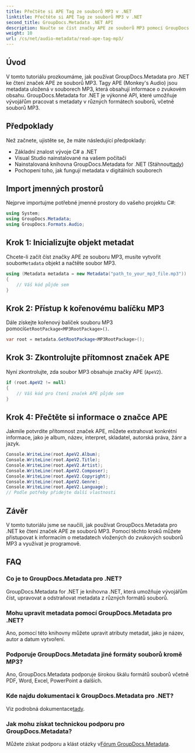 ```yaml
---
title: Přečtěte si APE Tag ze souborů MP3 v .NET
linktitle: Přečtěte si APE Tag ze souborů MP3 v .NET
second_title: GroupDocs.Metadata .NET API
description: Naučte se číst značky APE ze souborů MP3 pomocí GroupDocs.Metadata pro .NET. Prozkoumejte extrakci metadat v C# s podrobnými pokyny.
weight: 10
url: /cs/net/audio-metadata/read-ape-tag-mp3/
---
```

## Úvod
V tomto tutoriálu prozkoumáme, jak používat GroupDocs.Metadata pro .NET ke čtení značek APE ze souborů MP3. Tagy APE (Monkey's Audio) jsou metadata uložená v souborech MP3, která obsahují informace o zvukovém obsahu. GroupDocs.Metadata for .NET je výkonné API, které umožňuje vývojářům pracovat s metadaty v různých formátech souborů, včetně souborů MP3.
## Předpoklady
Než začnete, ujistěte se, že máte následující předpoklady:
- Základní znalost vývoje C# a .NET
- Visual Studio nainstalované na vašem počítači
-  Nainstalovaná knihovna GroupDocs.Metadata for .NET (Stáhnout[tady](https://releases.groupdocs.com/metadata/net/))
- Pochopení toho, jak fungují metadata v digitálních souborech

## Import jmenných prostorů
Nejprve importujme potřebné jmenné prostory do vašeho projektu C#:
```csharp
using System;
using GroupDocs.Metadata;
using GroupDocs.Formats.Audio;
```
## Krok 1: Inicializujte objekt metadat
 Chcete-li začít číst značky APE ze souboru MP3, musíte vytvořit soubor`Metadata` objekt a načtěte soubor MP3.
```csharp
using (Metadata metadata = new Metadata("path_to_your_mp3_file.mp3"))
{
    // Váš kód půjde sem
}
```
## Krok 2: Přístup k kořenovému balíčku MP3
 Dále získejte kořenový balíček souboru MP3 pomocí`GetRootPackage<MP3RootPackage>()`.
```csharp
var root = metadata.GetRootPackage<MP3RootPackage>();
```
## Krok 3: Zkontrolujte přítomnost značek APE
Nyní zkontrolujte, zda soubor MP3 obsahuje značky APE (`ApeV2`).
```csharp
if (root.ApeV2 != null)
{
    // Váš kód pro čtení značek APE půjde sem
}
```
## Krok 4: Přečtěte si informace o značce APE
Jakmile potvrdíte přítomnost značek APE, můžete extrahovat konkrétní informace, jako je album, název, interpret, skladatel, autorská práva, žánr a jazyk.
```csharp
Console.WriteLine(root.ApeV2.Album);
Console.WriteLine(root.ApeV2.Title);
Console.WriteLine(root.ApeV2.Artist);
Console.WriteLine(root.ApeV2.Composer);
Console.WriteLine(root.ApeV2.Copyright);
Console.WriteLine(root.ApeV2.Genre);
Console.WriteLine(root.ApeV2.Language);
// Podle potřeby přidejte další vlastnosti
```

## Závěr
V tomto tutoriálu jsme se naučili, jak používat GroupDocs.Metadata pro .NET ke čtení značek APE ze souborů MP3. Pomocí těchto kroků můžete přistupovat k informacím o metadatech vložených do zvukových souborů MP3 a využívat je programově.

## FAQ
### Co je to GroupDocs.Metadata pro .NET?
GroupDocs.Metadata for .NET je knihovna .NET, která umožňuje vývojářům číst, upravovat a odstraňovat metadata z různých formátů souborů.
### Mohu upravit metadata pomocí GroupDocs.Metadata pro .NET?
Ano, pomocí této knihovny můžete upravit atributy metadat, jako je název, autor a datum vytvoření.
### Podporuje GroupDocs.Metadata jiné formáty souborů kromě MP3?
Ano, GroupDocs.Metadata podporuje širokou škálu formátů souborů včetně PDF, Word, Excel, PowerPoint a dalších.
### Kde najdu dokumentaci k GroupDocs.Metadata pro .NET?
 Viz podrobná dokumentace[tady](https://tutorials.groupdocs.com/metadata/net/).
### Jak mohu získat technickou podporu pro GroupDocs.Metadata?
 Můžete získat podporu a klást otázky v[Fórum GroupDocs.Metadata](https://forum.groupdocs.com/c/metadata/14).